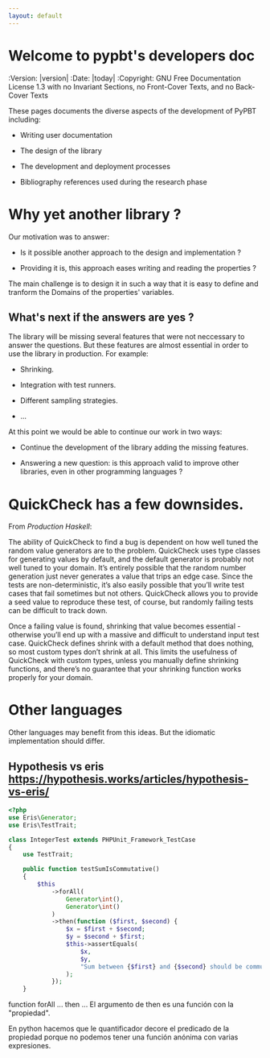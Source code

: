 ```yaml
---
layout: default
---
```


# Welcome to pypbt's developers doc

:Version: |version|
:Date: |today|
:Copyright: GNU Free Documentation License 1.3 with no Invariant Sections, no Front-Cover Texts, and no Back-Cover Texts

	    
These pages documents the diverse aspects of the development of PyPBT including:

  - Writing user documentation
  
  - The design of the library
  
  - The development and deployment processes

  - Bibliography references used during the research phase


# Why yet another library ?

Our motivation was to answer:

  - Is it possible another approach to the design and implementation ?
  
  - Providing it is, this approach eases writing and reading the properties ?

The main challenge is to design it in such a way that it is easy to
define and tranform the Domains of the properties' variables.


## What's next if the answers are yes ?

The library will be missing several features that were not neccessary
to answer the questions.  But these features are almost essential in
order to use the library in production. For example:

  - Shrinking.
  
  - Integration with test runners.
  
  - Different sampling strategies.
  
  - ...

At this point we would be able to continue our work in two ways:

  - Continue the development of the library adding the missing
    features.
	
  - Answering a new question: is this approach valid to improve
    other libraries, even in other programming languages ?


# QuickCheck has a few downsides.

From _Production Haskell_:

The ability of QuickCheck to find a bug is dependent on how well tuned
the random value generators are to the problem. QuickCheck uses type
classes for generating values by default, and the default generator is
probably not well tuned to your domain. It’s entirely possible that
the random number generation just never generates a value that trips
an edge case. Since the tests are non-deterministic, it’s also easily
possible that you’ll write test cases that fail sometimes but not
others. QuickCheck allows you to provide a seed value to reproduce
these test, of course, but randomly failing tests can be difficult to
track down.

Once a failing value is found, shrinking that value becomes
essential - otherwise you’ll end up with a massive and difficult to
understand input test case. QuickCheck defines shrink with a default
method that does nothing, so most custom types don’t shrink at
all. This limits the usefulness of QuickCheck with custom types,
unless you manually define shrinking functions, and there’s no
guarantee that your shrinking function works properly for your domain.


# Other languages

Other languages may benefit from this ideas. But the idiomatic implementation
should differ.

## Hypothesis vs eris https://hypothesis.works/articles/hypothesis-vs-eris/ 

```php
<?php
use Eris\Generator;
use Eris\TestTrait;

class IntegerTest extends PHPUnit_Framework_TestCase
{
    use TestTrait;

    public function testSumIsCommutative()
    {
        $this
            ->forAll(
                Generator\int(),
                Generator\int()
            )
            ->then(function ($first, $second) {
                $x = $first + $second;
                $y = $second + $first;
                $this->assertEquals(
                    $x,
                    $y,
                    "Sum between {$first} and {$second} should be commutative"
                );
            });
    }
```

function forAll ... then ...
El argumento de then es una función con la "propiedad".

En python hacemos que le quantificador decore el predicado de la
propiedad porque no podemos tener una función anónima con varias
expresiones.


